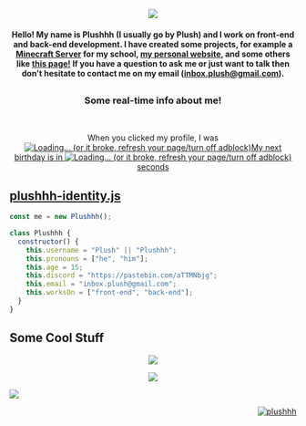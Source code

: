 
  <p align="center">
  <img src="https://i.imgur.com/LKYi4tC.png"
       </p>
 
<h4 align="center">
  Hello! My name is Plushhh (I usually go by Plush) and I work on front-end and back-end development. I have created some projects, for example a <a href="https://bit.ly/PlushBSMPsite">Minecraft Server</a> for my school, <a href="https://bit.ly/PlushesSite">my personal website</a>, and some others like <a href="https://bit.ly/PlushGithub">this page!</a> If you have a question to ask me or just want to talk then don't hesitate to contact me on my email (<a href="mailto:inbox.plush@gmail.com?subject=Hello good friend c;">inbox.plush@gmail.com</a>).
</h4>

##
<h3 align="center">
  Some real-time info about me!
  </h3>
<br/>
<p align="center">When you clicked my profile, I was
<a href="https://github.com/plush"><img title="My age in exact years" alt="Loading... (or it broke, refresh your page/turn off adblock)" src="https://api.inimicalpart.com/v1/img.png?yearst</p>
</p>
  <p align="center">My next birthday is in
<a href="https://github.com/plush"><img title="My next birthday in seconds" alt="Loading... (or it broke, refresh your page/turn off adblock)" src="hhttps://api.inimicalpart.com/v1/img.png?prettyLeft"></img>
   seconds</p>
</p>

## plushhh-identity.js


```javascript
const me = new Plushhh();

class Plushhh {
  constructor() {
    this.username = "Plush" || "Plushhh";
    this.pronouns = ["he", "him"];
    this.age = 15;
    this.discord = "https://pastebin.com/aTTMNbjg";
    this.email = "inbox.plush@gmail.com";
    this.worksOn = ["front-end", "back-end"];
  }
}

```

## Some Cool Stuff

<p align="center">
<a href="https://bit.ly/3AsIOvV"><img align="center" src="https://spotify-github-profile.vercel.app/api/view?uid=5ozbts1j3eei3oboisy3vh2ij&cover_image=true&theme=default&bar_color=c9c9c9&bar_color_cover=true" /></a>
</p>

<p align="center">
<a href="https://bit.ly/3bH4fz1"><img align="center" src="https://github-readme-stats.vercel.app/api/top-langs/?username=anuraghazra&layout=compact&theme=tokyonight" /></a>
</p>

![](https://hit.yhype.me/github/profile?user_id=97463415)

<p align="right">
<a href="https://bit.ly/3bH4fz1"><img src="https://komarev.com/ghpvc/?username=Plushhhy&label=Profile%20views&color=blueviolet&style=flat" alt="plushhh" /></p>
<br>
